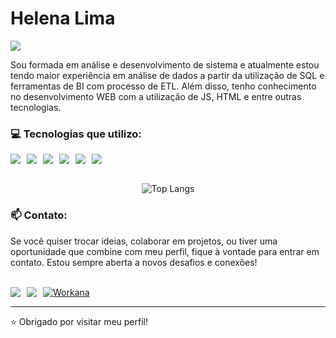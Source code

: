 <h1 align="left">Helena Lima</h1>
<p align="left">
  <img src="https://img.shields.io/badge/Analista%20de%20Dados%20%7C%20Dev%20Web-000000?style=for-the-badge&logoColor=white" />
</p>
<p>Sou formada em análise e desenvolvimento de sistema e atualmente estou tendo maior experiência em análise de dados a partir
da utilização de SQL e ferramentas de BI com processo de ETL. Além disso, tenho conhecimento no desenvolvimento
WEB com a utilização de JS, HTML e entre outras tecnologias.
</p>

### 💻 Tecnologias que utilizo:

<div style="display: flex; align-items: center; gap: 10px;">
  <img src="https://img.shields.io/badge/Power%20BI-F2C811?style=for-the-badge&logo=powerbi&logoColor=black" />
  <img src="https://img.shields.io/badge/SQL-4479A1?style=for-the-badge&logo=postgresql&logoColor=white" />
  <img src="https://img.shields.io/badge/JavaScript-F7DF1E?style=for-the-badge&logo=javascript&logoColor=black" />
  <img src="https://img.shields.io/badge/React-20232A?style=for-the-badge&logo=react&logoColor=61DAFB" />
  <img src="https://img.shields.io/badge/HTML5-E34F26?style=for-the-badge&logo=html5&logoColor=white" />
  <img src="https://img.shields.io/badge/CSS3-1572B6?style=for-the-badge&logo=css3&logoColor=white" />
 
</div>
<br>
<div align="center">

![Top Langs](https://github-readme-stats.vercel.app/api/top-langs/?username=helenapl145&layout=compact&theme=radical)
</div>

### 📫 Contato:
<p>Se você quiser trocar ideias, colaborar em projetos, ou tiver uma oportunidade que combine com meu perfil, fique à vontade para entrar em contato. Estou sempre aberta a novos desafios e conexões!</p>
<br>
<div style="display: flex; align-items: center; gap: 10px;">
  <a href="https://www.linkedin.com/in/seu-usuario-linkedin](https://www.linkedin.com/in/helena-lima-9269971b4/" target="_blank">
    <img src="https://img.shields.io/badge/LinkedIn-0A66C2?style=for-the-badge&logo=linkedin&logoColor=white" />
  </a>
  <a href="mailto:helenapl145@gmail.com">
    <img src="https://img.shields.io/badge/Gmail-D14836?style=for-the-badge&logo=gmail&logoColor=white" />
  </a>
  <a href="https://www.workana.com/freelancer/seu-usuario-workana](https://www.workana.com/freelancer/b17514284f2570450db811efc5f1ea61" target="_blank">
    <img src="https://img.shields.io/badge/Workana-1A1A1A?style=for-the-badge&logo=data:image/png;base64,iVBORw0KGgoAAAANSUhEUgAAABAAAAAQCAYAAAAf8/9hAAABaUlEQVQ4T63TPUsbURAG4GcXHcRIsLS0CFuLgYGVguLiFhYWFsLOwU7u5CN7CQixWNjZ3sToBBbW8gl1tIjv/P/z3he8nNPWhqzRhjHZjvFWESxhgm5jvOYwFJ+hAf4uNymH9iwMdfcph5wleEl+MD++BlJTCaZ0LY6OBn1CRCBmtfA2lMA18AMuZAIv8L0zkRTOxTqT0Lo/6QaqkQgm7zH5MI1MPUeYLbrJYFqPQHOSeiShkaXtWcEwMPYbGFr5HdxHDLCwWWRS2zCEphA6grK+2toYXcw6FxIu8Lof1yI6/Jah5BNxFK8+ITlOKqIrc5S4HPw0GF6s8Dh0W1+o/L0n0Qv93FepTKm7ilPtZbXz3ECAAAAABJRU5ErkJggg==" alt="Workana" />
  </a>
</div>


---

⭐ Obrigado por visitar meu perfil!
